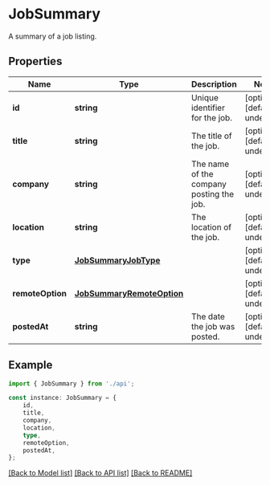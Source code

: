 # JobSummary

A summary of a job listing.

## Properties

Name | Type | Description | Notes
------------ | ------------- | ------------- | -------------
**id** | **string** | Unique identifier for the job. | [optional] [default to undefined]
**title** | **string** | The title of the job. | [optional] [default to undefined]
**company** | **string** | The name of the company posting the job. | [optional] [default to undefined]
**location** | **string** | The location of the job. | [optional] [default to undefined]
**type** | [**JobSummaryJobType**](JobSummaryJobType.md) |  | [optional] [default to undefined]
**remoteOption** | [**JobSummaryRemoteOption**](JobSummaryRemoteOption.md) |  | [optional] [default to undefined]
**postedAt** | **string** | The date the job was posted. | [optional] [default to undefined]

## Example

```typescript
import { JobSummary } from './api';

const instance: JobSummary = {
    id,
    title,
    company,
    location,
    type,
    remoteOption,
    postedAt,
};
```

[[Back to Model list]](../README.md#documentation-for-models) [[Back to API list]](../README.md#documentation-for-api-endpoints) [[Back to README]](../README.md)
